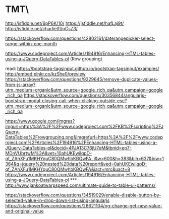 # TMT\
http://jsfiddle.net/6pP6K/10/
https://jsfiddle.net/hafLaj9t/
http://jsfiddle.net/charlietfl/pCsZ3/

https://stackoverflow.com/questions/42802161/daterangepicker-select-range-within-one-month

https://www.codeproject.com/Articles/194916/Enhancing-HTML-tables-using-a-JQuery-DataTables-pl (Row grouping)

read: 
https://bootstrap-tagsinput.github.io/bootstrap-tagsinput/examples/
http://embed.plnkr.co/kzShe0/preview
https://stackoverflow.com/questions/9229645/remove-duplicate-values-from-js-array?utm_medium=organic&utm_source=google_rich_qa&utm_campaign=google_rich_qa
https://stackoverflow.com/questions/30356844/angularjs-bootstrap-modal-closing-call-when-clicking-outside-esc?utm_medium=organic&utm_source=google_rich_qa&utm_campaign=google_rich_qa

https://www.google.com/imgres?imgurl=https%3A%2F%2Fwww.codeproject.com%2FKB%2Fscripting%2FJQuery-DataTables%2Frowgrouping.png&imgrefurl=https%3A%2F%2Fwww.codeproject.com%2FArticles%2F194916%2FEnhancing-HTML-tables-using-a-JQuery-DataTables-pl&docid=4PJA13C76jU7qM&tbnid=ep7-MDnVUbrtwM%3A&vet=10ahUKEwilqpD-qf_ZAhXFu1MKHYquC80QMwhbKBQwFA..i&w=600&h=383&bih=637&biw=1364&q=jquery%20nested%20data%20report&ved=0ahUKEwilqpD-qf_ZAhXFu1MKHYquC80QMwhbKBQwFA&iact=mrc&uact=8
https://www.codeproject.com/Articles/194916/Enhancing-HTML-tables-using-a-JQuery-DataTables-pl ***
http://www.jankoatwarpspeed.com/ultimate-guide-to-table-ui-patterns/

https://stackoverflow.com/questions/34519029/enable-disable-button-by-selected-value-in-drop-down-list-using-angularjs
https://stackoverflow.com/questions/26621104/ng-change-get-new-value-and-original-value


